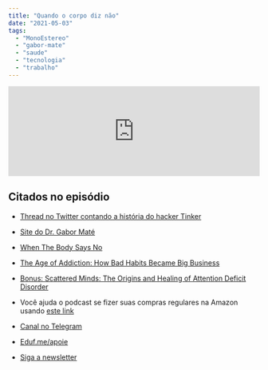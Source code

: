 ```yaml
---
title: "Quando o corpo diz não"
date: "2021-05-03"
tags: 
  - "MonoEstereo"
  - "gabor-mate"
  - "saude"
  - "tecnologia"
  - "trabalho"
---
```


<iframe src="https://anchor.fm/monoestereo/embed/episodes/Quando-o-corpo-diz-no-e105gfm" height="180px" width="100%" frameborder="0" scrolling="no" style="width:100%;height:180px"></iframe>

## Citados no episódio

- [Thread no Twitter contando a história do hacker Tinker](https://twitter.com/TinkerSec/status/1388107620574171140)
- [Site do Dr. Gabor Maté](https://drgabormate.com/)
- [When The Body Says No](https://www.amazon.com.br/When-Body-Says-No-English-ebook/dp/B004HW6GOQ?__mk_pt_BR=%C3%85M%C3%85%C5%BD%C3%95%C3%91&dchild=1&keywords=gabor+mate&qid=1620040883&sr=8-2&linkCode=ll1&tag=eduf-20&linkId=f2aca83da241e04cb7d16c6d9e778b71&language=pt_BR&ref_=as_li_ss_tl)
- [The Age of Addiction: How Bad Habits Became Big Business](https://www.amazon.com.br/Age-Addiction-Habits-Business-English-ebook/dp/B07NT6WK1K?__mk_pt_BR=%C3%85M%C3%85%C5%BD%C3%95%C3%91&dchild=1&keywords=the+age+of+addiction&qid=1620049539&sr=8-1&linkCode=ll1&tag=eduf-20&linkId=0e3d668e0692a1b293755a3d3e6d38f5&language=pt_BR&ref_=as_li_ss_tl)
- [Bonus: Scattered Minds: The Origins and Healing of Attention Deficit Disorder](https://www.amazon.com.br/Scattered-Minds-Origins-Attention-Disorder-ebook/dp/B07DV5BVYJ?_encoding=UTF8&qid=1620040883&sr=8-1&linkCode=ll1&tag=eduf-20&linkId=3ca720dfd92f7c6132bf0379bac65a27&language=pt_BR&ref_=as_li_ss_tl)
- Você ajuda o podcast se fizer suas compras regulares na Amazon usando [este link](https://www.amazon.com.br?&linkCode=ll2&tag=eduf-20&linkId=df6909732aadd58a6e534a0380b929c4&language=pt_BR&ref_=as_li_ss_tl)

- [Canal no Telegram](https://t.me/edufme)
- [Eduf.me/apoie](https://eduf.me/apoie/)
- [Siga a newsletter](https://eduf.me/newsletter/)
